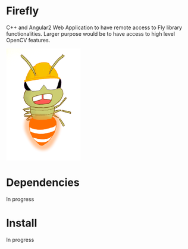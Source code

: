 # Firefly
C++ and Angular2 Web Application to have remote access to Fly library functionalities.
Larger purpose would be to have access to high level OpenCV features.

<img src="./docs/images/firefly_worker.png" width="200" />

# Dependencies
In progress

# Install
In progress


